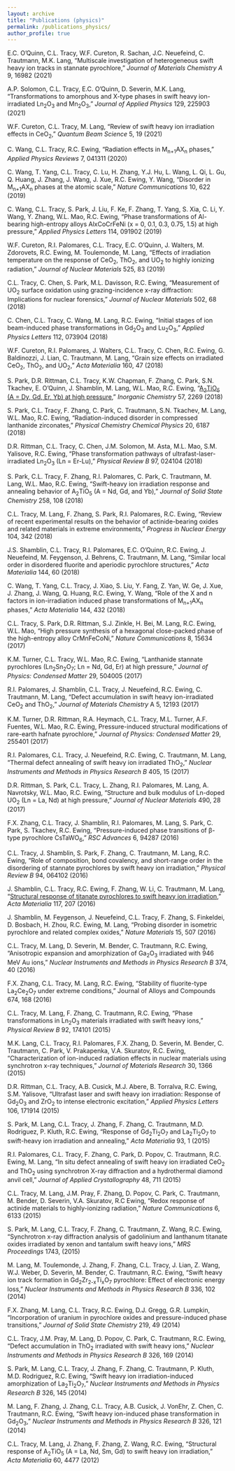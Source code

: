 ```yaml
---
layout: archive
title: "Publications (physics)"
permalink: /publications_physics/
author_profile: true
---
```


E.C. O’Quinn, C.L. Tracy, W.F. Cureton, R. Sachan, J.C. Neuefeind, C. Trautmann, M.K. Lang, “Multiscale investigation of heterogeneous swift heavy ion tracks in stannate pyrochlore,” _Journal of Materials
Chemistry A_ 9, 16982 (2021)

A.P. Solomon, C.L. Tracy, E.C. O’Quinn, D. Severin, M.K. Lang, “Transformations to amorphous and
X-type phases in swift heavy ion-irradiated Ln<sub>2</sub>O<sub>3</sub> and Mn<sub>2</sub>O<sub>3</sub>,” _Journal of Applied Physics_ 129, 225903
(2021)

W.F. Cureton, C.L. Tracy, M. Lang, “Review of swift heavy ion irradiation effects in CeO<sub>2</sub>,” _Quantum
Beam Science_ 5, 19 (2021)

C. Wang, C.L. Tracy, R.C. Ewing, “Radiation effects in M<sub>n+1</sub>AX<sub>n</sub> phases,” _Applied Physics Reviews_ 7,
041311 (2020)

C. Wang, T. Yang, C.L. Tracy, C. Lu, H. Zhang, Y.J. Hu, L. Wang, L. Qi, L. Gu, Q. Huang, J. Zhang, J.
Wang, J. Xue, R.C. Ewing, Y. Wang, “Disorder in M<sub>n+1</sub>AX<sub>n</sub> phases at the atomic scale,” _Nature Communications_ 10, 622 (2019)

C. Wang, C.L. Tracy, S. Park, J. Liu, F. Ke, F. Zhang, T. Yang, S. Xia, C. Li, Y. Wang, Y. Zhang, W.L.
Mao, R.C. Ewing, “Phase transformations of Al-bearing high-entropy alloys AlxCoCrFeNi (x = 0, 0.1, 0.3,
0.75, 1.5) at high pressure,” _Applied Physics Letters_ 114, 091902 (2019)

W.F. Cureton, R.I. Palomares, C.L. Tracy, E.C. O’Quinn, J. Walters, M. Zdorovets, R.C. Ewing, M.
Toulemonde, M. Lang, “Effects of irradiation temperature on the response of CeO<sub>2</sub>, ThO<sub>2</sub>, and UO<sub>2</sub> to
highly ionizing radiation,” _Journal of Nuclear Materials_ 525, 83 (2019)

C.L. Tracy, C. Chen, S. Park, M.L. Davisson, R.C. Ewing, “Measurement of UO<sub>2</sub> surface oxidation using
grazing-incidence x-ray diffraction: Implications for nuclear forensics,” _Journal of Nuclear Materials_ 502, 68
(2018)

C. Chen, C.L. Tracy, C. Wang, M. Lang, R.C. Ewing, “Initial stages of ion beam-induced phase transformations in Gd<sub>2</sub>O<sub>3</sub> and Lu<sub>2</sub>O<sub>3</sub>,” _Applied Physics Letters_ 112, 073904 (2018)

W.F. Cureton, R.I. Palomares, J. Walters, C.L. Tracy, C. Chen, R.C. Ewing, G. Baldinozzi, J. Lian, C.
Trautmann, M. Lang, “Grain size effects on irradiated CeO<sub>2</sub>, ThO<sub>2</sub>, and UO<sub>2</sub>,” _Acta Materialia_ 160, 47
(2018)

S. Park, D.R. Rittman, C.L. Tracy, K.W. Chapman, F. Zhang, C. Park, S.N. Tkachev, E. O’Quinn, J.
Shamblin, M. Lang, W.L. Mao, R.C. Ewing, “[A<sub>2</sub>TiO<sub>5</sub> (A = Dy, Gd, Er, Yb) at high pressure](https://camerontracy.github.io/files/A2TiO5_(A_=_Dy,_Gd,_Er,_Yb)_at_High_Pressure.pdf),” _Inorganic
Chemistry_ 57, 2269 (2018)

S. Park, C.L. Tracy, F. Zhang, C. Park, C. Trautmann, S.N. Tkachev, M. Lang, W.L. Mao, R.C. Ewing,
“Radiation-induced disorder in compressed lanthanide zirconates,” _Physical Chemistry Chemical Physics_ 20,
6187 (2018)

D.R. Rittman, C.L. Tracy, C. Chen, J.M. Solomon, M. Asta, M.L. Mao, S.M. Yalisove, R.C. Ewing, “Phase
transformation pathways of ultrafast-laser-irradiated Ln<sub>2</sub>O<sub>3</sub> (Ln = Er-Lu),” _Physical Review B_ 97, 024104
(2018)

S. Park, C.L. Tracy, F. Zhang, R.I. Palomares, C. Park, C. Trautmann, M. Lang, W.L. Mao, R.C. Ewing,
“Swift-heavy ion irradiation response and annealing behavior of A<sub>2</sub>TiO<sub>5</sub> (A = Nd, Gd, and Yb),” _Journal
of Solid State Chemistry_ 258, 108 (2018)

C.L. Tracy, M. Lang, F. Zhang, S. Park, R.I. Palomares, R.C. Ewing, “Review of recent experimental
results on the behavior of actinide-bearing oxides and related materials in extreme environments,” _Progress
in Nuclear Energy_ 104, 342 (2018)

J.S. Shamblin, C.L. Tracy, R.I. Palomares, E.C. O’Quinn, R.C. Ewing, J. Neuefeind, M. Feygenson,
J. Behrens, C. Trautmann, M. Lang, “Similar local order in disordered fluorite and aperiodic pyrochlore
structures,” _Acta Materialia_ 144, 60 (2018)

C. Wang, T. Yang, C.L. Tracy, J. Xiao, S. Liu, Y. Fang, Z. Yan, W. Ge, J. Xue, J. Zhang, J. Wang, Q.
Huang, R.C. Ewing, Y. Wang, “Role of the X and n factors in ion-irradiation induced phase transformations
of M<sub>n+1</sub>AX<sub>n</sub> phases,” _Acta Materialia_ 144, 432 (2018)

C.L. Tracy, S. Park, D.R. Rittman, S.J. Zinkle, H. Bei, M. Lang, R.C. Ewing, W.L. Mao, “High pressure
synthesis of a hexagonal close-packed phase of the high-entropy alloy CrMnFeCoNi,” _Nature Communications_
8, 15634 (2017)

K.M. Turner, C.L. Tracy, W.L. Mao, R.C. Ewing, “Lanthanide stannate pyrochlores (Ln<sub>2</sub>Sn<sub>2</sub>O<sub>7</sub>; Ln =
Nd, Gd, Er) at high pressure,” _Journal of Physics: Condensed Matter_ 29, 504005 (2017)

R.I. Palomares, J. Shamblin, C.L. Tracy, J. Neuefeind, R.C. Ewing, C. Trautmann, M. Lang, “Defect
accumulation in swift heavy ion-irradiated CeO<sub>2</sub> and ThO<sub>2</sub>,” _Journal of Materials Chemistry_ A 5, 12193
(2017)

K.M. Turner, D.R. Rittman, R.A. Heymach, C.L. Tracy, M.L. Turner, A.F. Fuentes, W.L. Mao, R.C.
Ewing, Pressure-induced structural modifications of rare-earth hafnate pyrochlore,” _Journal of Physics:
Condensed Matter_ 29, 255401 (2017)

R.I. Palomares, C.L. Tracy, J. Neuefeind, R.C. Ewing, C. Trautmann, M. Lang, “Thermal defect annealing
of swift heavy ion irradiated ThO<sub>2</sub>,” _Nuclear Instruments and Methods in Physics Research B_ 405, 15 (2017)

D.R. Rittman, S. Park, C.L. Tracy, L. Zhang, R.I. Palomares, M. Lang, A. Navrotsky, W.L. Mao, R.C.
Ewing, “Structure and bulk modulus of Ln-doped UO<sub>2</sub> (Ln = La, Nd) at high pressure,” _Journal of Nuclear
Materials_ 490, 28 (2017)

F.X. Zhang, C.L. Tracy, J. Shamblin, R.I. Palomares, M. Lang, S. Park, C. Park, S. Tkachev, R.C. Ewing,
“Pressure-induced phase transitions of β-type pyrochlore CsTaWO<sub>6</sub>,” _RSC Advances_ 6, 94287 (2016)

C.L. Tracy, J. Shamblin, S. Park, F. Zhang, C. Trautmann, M. Lang, R.C. Ewing, “Role of composition, bond covalency, and short-range order in the disordering of stannate pyrochlores by swift heavy ion
irradiation,” _Physical Review B_ 94, 064102 (2016)

J. Shamblin, C.L. Tracy, R.C. Ewing, F. Zhang, W. Li, C. Trautmann, M. Lang, “[Structural response of
titanate pyrochlores to swift heavy ion irradiation](https://camerontracy.github.io/files/Structural_response_of_titanate_pyrochlores_to_swift_heavy_ion_irradiation.pdf),” _Acta Materialia_ 117, 207 (2016)

J. Shamblin, M. Feygenson, J. Neuefeind, C.L. Tracy, F. Zhang, S. Finkeldei, D. Bosbach, H. Zhou, R.C.
Ewing, M. Lang, “Probing disorder in isometric pyrochlore and related complex oxides,” _Nature Materials_
15, 507 (2016)

C.L. Tracy, M. Lang, D. Severin, M. Bender, C. Trautmann, R.C. Ewing, “Anisotropic expansion and
amorphization of Ga<sub>2</sub>O<sub>3</sub> irradiated with 946 MeV Au ions,” _Nuclear Instruments and Methods in Physics
Research B_ 374, 40 (2016)

F.X. Zhang, C.L. Tracy, M. Lang, R.C. Ewing, “Stability of fluorite-type La<sub>2</sub>Ce<sub>2</sub>O<sub>7</sub> under extreme conditions,” Journal of Alloys and Compounds 674, 168 (2016)

C.L. Tracy, M. Lang, F. Zhang, C. Trautmann, R.C. Ewing, “Phase transformations in Ln<sub>2</sub>O<sub>3</sub> materials
irradiated with swift heavy ions,” _Physical Review B_ 92, 174101 (2015)

M.K. Lang, C.L. Tracy, R.I. Palomares, F.X. Zhang, D. Severin, M. Bender, C. Trautmann, C. Park,
V. Prakapenka, V.A. Skuratov, R.C. Ewing, “Characterization of ion-induced radiation effects in nuclear
materials using synchrotron x-ray techniques,” _Journal of Materials Research_ 30, 1366 (2015)

D.R. Rittman, C.L. Tracy, A.B. Cusick, M.J. Abere, B. Torralva, R.C. Ewing, S.M. Yalisove, “Ultrafast
laser and swift heavy ion irradiation: Response of Gd<sub>2</sub>O<sub>3</sub> and ZrO<sub>2</sub> to intense electronic excitation,” _Applied
Physics Letters_ 106, 171914 (2015)

S. Park, M. Lang, C.L. Tracy, J. Zhang, F. Zhang, C. Trautmann, M.D. Rodriguez, P. Kluth, R.C. Ewing,
“Response of Gd<sub>2</sub>Ti<sub>2</sub>O<sub>7</sub> and La<sub>2</sub>Ti<sub>2</sub>O<sub>7</sub> to swift-heavy ion irradiation and annealing,” _Acta Materialia_ 93, 1
(2015)

R.I. Palomares, C.L. Tracy, F. Zhang, C. Park, D. Popov, C. Trautmann, R.C. Ewing, M. Lang, “In situ
defect annealing of swift heavy ion irradiated CeO<sub>2</sub> and ThO<sub>2</sub> using synchrotron X-ray diffraction and a
hydrothermal diamond anvil cell,” _Journal of Applied Crystallography_ 48, 711 (2015)

C.L. Tracy, M. Lang, J.M. Pray, F. Zhang, D. Popov, C. Park, C. Trautmann, M. Bender, D. Severin,
V.A. Skuratov, R.C Ewing, “Redox response of actinide materials to highly-ionizing radiation,” _Nature
Communications_ 6, 6133 (2015)

S. Park, M. Lang, C.L. Tracy, F. Zhang, C. Trautmann, Z. Wang, R.C. Ewing, “Synchrotron x-ray
diffraction analysis of gadolinium and lanthanum titanate oxides irradiated by xenon and tantalum swift
heavy ions,” _MRS Proceedings_ 1743, (2015)

M. Lang, M. Toulemonde, J. Zhang, F. Zhang, C.L. Tracy, J. Lian, Z. Wang, W.J. Weber, D. Severin, M.
Bender, C. Trautmann, R.C. Ewing, “Swift heavy ion track formation in Gd<sub>2</sub>Zr<sub>2-x</sub>Ti<sub>x</sub>O<sub>7</sub> pyrochlore: Effect
of electronic energy loss,” _Nuclear Instruments and Methods in Physics Research B_ 336, 102 (2014)

F.X. Zhang, M. Lang, C.L. Tracy, R.C. Ewing, D.J. Gregg, G.R. Lumpkin, “Incorporation of uranium in
pyrochlore oxides and pressure-induced phase transitions,” _Journal of Solid State Chemistry_ 219, 49 (2014)

C.L. Tracy, J.M. Pray, M. Lang, D. Popov, C. Park, C. Trautmann, R.C. Ewing, “Defect accumulation in
ThO<sub>2</sub> irradiated with swift heavy ions,” _Nuclear Instruments and Methods in Physics Research B_ 326, 169
(2014)

S. Park, M. Lang, C.L. Tracy, J. Zhang, F. Zhang, C. Trautmann, P. Kluth, M.D. Rodriguez, R.C. Ewing,
“Swift heavy ion irradiation-induced amorphization of La<sub>2</sub>Ti<sub>2</sub>O<sub>7</sub>,” _Nuclear Instruments and Methods in
Physics Research B_ 326, 145 (2014)

M. Lang, F. Zhang, J. Zhang, C.L. Tracy, A.B. Cusick, J. VonEhr, Z. Chen, C. Trautmann, R.C. Ewing,
“Swift heavy ion-induced phase transformation in Gd<sub>2</sub>O<sub>3</sub>,” _Nuclear Instruments and Methods in Physics
Research B_ 326, 121 (2014)

C.L. Tracy, M. Lang, J. Zhang, F. Zhang, Z. Wang, R.C. Ewing, “Structural response of A<sub>2</sub>TiO<sub>5</sub> (A =
La, Nd, Sm, Gd) to swift heavy ion irradiation,” _Acta Materialia_ 60, 4477 (2012)
